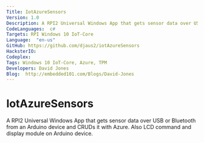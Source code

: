 ```yaml
---
Title: IotAzureSensors
Version: 1.0
Description: A RPI2 Universal Windows App that gets sensor data over USB or Bluetooth from an Arduino device and CRUDs it with Azure. Also LCD command and display module on Arduino device
CodeLanguages:  c#
Targets: RPI Windows 10 IoT-Core
Language:  "en-us"
GitHub: https://github.com/djaus2/iotAzureSensors
HacksterIO: 
Codeplex: 
Tags: Windows 10 IoT-Core, Azure, TPM
Developers: David Jones
Blog:  http://embedded101.com/Blogs/David-Jones
---
```


# IotAzureSensors
A RPI2 Universal Windows App that gets sensor data over USB or Bluetooth from an Arduino device and CRUDs it with Azure. Also LCD command and display module on Arduino device.
